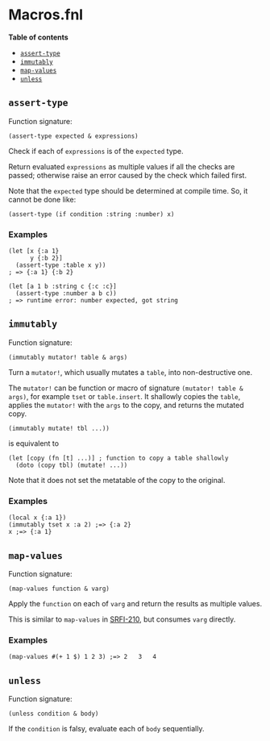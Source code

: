 # Macros.fnl

**Table of contents**

- [`assert-type`](#assert-type)
- [`immutably`](#immutably)
- [`map-values`](#map-values)
- [`unless`](#unless)

## `assert-type`
Function signature:

```
(assert-type expected & expressions)
```

Check if each of `expressions` is of the `expected` type.

Return evaluated `expressions` as multiple values if all the checks are passed;
otherwise raise an error caused by the check which failed first.

Note that the `expected` type should be determined at compile time.
So, it cannot be done like:

```fennel
(assert-type (if condition :string :number) x)
```

### Examples

```fennel
(let [x {:a 1}
      y {:b 2}]
  (assert-type :table x y))
; => {:a 1}	{:b 2}

(let [a 1 b :string c {:c :c}]
  (assert-type :number a b c))
; => runtime error: number expected, got string
```

## `immutably`
Function signature:

```
(immutably mutator! table & args)
```

Turn a `mutator!`, which usually mutates a `table`, into non-destructive one.

The `mutator!` can be function or macro of signature `(mutator! table & args)`,
for example `tset` or `table.insert`.
It shallowly copies the `table`,
applies the `mutator!` with the `args` to the copy,
and returns the mutated copy.

```fennel
(immutably mutate! tbl ...))
```

is equivalent to

```fennel
(let [copy (fn [t] ...)] ; function to copy a table shallowly
  (doto (copy tbl) (mutate! ...))
```

Note that it does not set the metatable of the copy to the original.

### Examples

```fennel
(local x {:a 1})
(immutably tset x :a 2) ;=> {:a 2}
x ;=> {:a 1}
```

## `map-values`
Function signature:

```
(map-values function & varg)
```

Apply the `function` on each of `varg` and return the results as multiple values.

This is similar to `map-values` in [SRFI-210][1], but consumes `varg` directly.

[1]: https://srfi.schemers.org/srfi-210/

### Examples

```fennel
(map-values #(+ 1 $) 1 2 3) ;=> 2	3	4
```

## `unless`
Function signature:

```
(unless condition & body)
```

If the `condition` is falsy, evaluate each of `body` sequentially.


<!-- Generated with Fenneldoc 1.0.1-dev-7960056
     https://gitlab.com/andreyorst/fenneldoc -->
